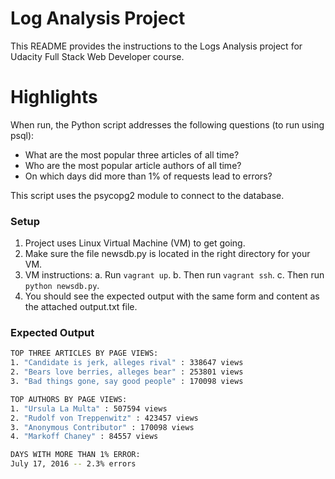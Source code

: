 # Log Analysis Project

This README provides the instructions to the Logs Analysis project for Udacity Full Stack Web Developer course.

# Highlights
When run, the Python script addresses the following questions (to run using psql):
  - What are the most popular three articles of all time? 
  - Who are the most popular article authors of all time?
  - On which days did more than 1% of requests lead to errors?

This script uses the psycopg2 module to connect to the database.

### Setup
1. Project uses Linux Virtual Machine (VM) to get going.
2. Make sure the file newsdb.py is located in the right directory for your VM.
3. VM instructions: 
a. Run `vagrant up`. 
b. Then run `vagrant ssh`.
c. Then run `python newsdb.py`.
4. You should see the expected output with the same form and content as the attached output.txt file.

### Expected Output
```sh
TOP THREE ARTICLES BY PAGE VIEWS:
1. "Candidate is jerk, alleges rival" : 338647 views
2. "Bears love berries, alleges bear" : 253801 views
3. "Bad things gone, say good people" : 170098 views

TOP AUTHORS BY PAGE VIEWS:
1. "Ursula La Multa" : 507594 views
2. "Rudolf von Treppenwitz" : 423457 views
3. "Anonymous Contributor" : 170098 views
4. "Markoff Chaney" : 84557 views

DAYS WITH MORE THAN 1% ERROR:
July 17, 2016 -- 2.3% errors
```